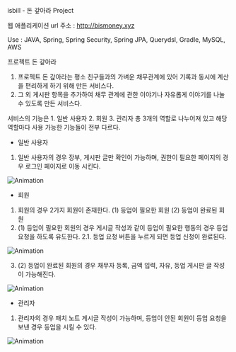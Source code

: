 isbill - 돈 갚아라 Project

웹 애플리케이션 url 주소 : <http://bismoney.xyz>

Use : JAVA, Spring, Spring Security, Spring JPA, Querydsl, Gradle, MySQL, AWS

프로젝트 돈 갚아라

1. 프로젝트 돈 갚아라는 평소 친구들과의 가벼운 채무관계에 있어 기록과 동시에 계산을 편리하게 하기 위해 만든 서비스다.
2. 그 외 게시판 항목을 추가하여 채무 관계에 관한 이야기나 자유롭게 이야기를 나눌 수 있도록 만든 서비스다.

서비스의 기능은 1. 일반 사용자 2. 회원 3. 관리자 총 3개의 역할로 나누어져 있고 해당 역할마다 사용 가능한 기능들이 전부 다르다.

- 일반 사용자
1. 일반 사용자의 경우 장부, 게시판 글만 확인이 가능하며, 권한이 필요한 페이지의 경우 로그인 페이지로 이동 시킨다.
   
![Animation](https://github.com/baikinsoo/isbill/assets/48581772/1efd1c8d-85b6-4815-8510-221ae4d981c6)

- 회원
1. 회원의 경우 2가지 회원이 존재한다. (1) 등업이 필요한 회원 (2) 등업이 완료된 회원
2. (1) 등업이 필요한 회원의 경우 게시글 작성과 같이 등업이 필요한 행동의 경우 등업 요청을 하도록 유도한다.
 2.1. 등업 요청 버튼을 누르게 되면 등업 신청이 완료된다.

![Animation](https://github.com/baikinsoo/isbill/assets/48581772/058fad51-7968-444d-91d1-c92ddf64c37e)

3. (2) 등업이 완료된 회원의 경우 채무자 등록, 금액 입력, 자유, 등업 게시판 글 작성이 가능해진다.

![Animation](https://github.com/baikinsoo/isbill/assets/48581772/699fe173-69a4-41ca-af09-4a7106c48004)

- 관리자
1. 관리자의 경우 패치 노트 게시글 작성이 가능하며, 등업이 안된 회원이 등업 요청을 보낸 경우 등업을 시킬 수 있다.

![Animation](https://github.com/baikinsoo/isbill/assets/48581772/54e1c9cd-ba3f-4368-bfce-515943239f3b)
